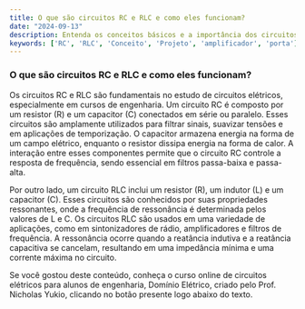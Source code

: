 ```yaml
---
title: O que são circuitos RC e RLC e como eles funcionam?
date: "2024-09-13"
description: Entenda os conceitos básicos e a importância dos circuitos RC e RLC em aplicações práticas.
keywords: ['RC', 'RLC', 'Conceito', 'Projeto', 'amplificador', 'porta']
---
```


### O que são circuitos RC e RLC e como eles funcionam?

Os circuitos RC e RLC são fundamentais no estudo de circuitos elétricos, especialmente em cursos de engenharia. Um circuito RC é composto por um resistor (R) e um capacitor (C) conectados em série ou paralelo. Esses circuitos são amplamente utilizados para filtrar sinais, suavizar tensões e em aplicações de temporização. O capacitor armazena energia na forma de um campo elétrico, enquanto o resistor dissipa energia na forma de calor. A interação entre esses componentes permite que o circuito RC controle a resposta de frequência, sendo essencial em filtros passa-baixa e passa-alta.

Por outro lado, um circuito RLC inclui um resistor (R), um indutor (L) e um capacitor (C). Esses circuitos são conhecidos por suas propriedades ressonantes, onde a frequência de ressonância é determinada pelos valores de L e C. Os circuitos RLC são usados em uma variedade de aplicações, como em sintonizadores de rádio, amplificadores e filtros de frequência. A ressonância ocorre quando a reatância indutiva e a reatância capacitiva se cancelam, resultando em uma impedância mínima e uma corrente máxima no circuito.

Se você gostou deste conteúdo, conheça o curso online de circuitos elétricos para alunos de engenharia, Domínio Elétrico, criado pelo Prof. Nicholas Yukio, clicando no botão presente logo abaixo do texto.